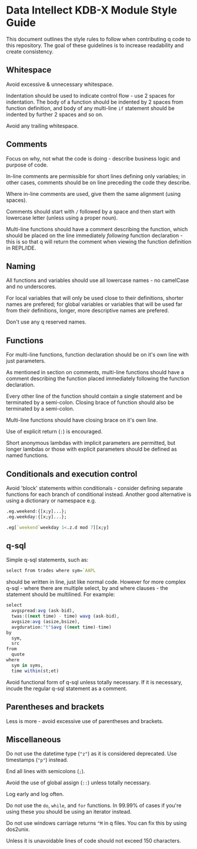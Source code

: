 # Data Intellect KDB-X Module Style Guide

This document outlines the style rules to follow when contributing q code to
this repository. The goal of these guidelines is to increase readability and
create consistency.

## Whitespace

Avoid excessive & unnecessary whitespace.

Indentation should be used to indicate control flow - use 2 spaces for
indentation. The body of a function should be indented by 2 spaces from function
definition, and body of any multi-line `if` statement should be indented by
further 2 spaces and so on.

Avoid any trailing whitespace.

## Comments

Focus on why, not what the code is doing - describe business logic and purpose
of code.

In-line comments are permissible for short lines defining only variables; in
other cases, comments should be on line preceding the code they describe.

Where in-line comments are used, give them the same alignment (using spaces).

Comments should start with `/` followed by a space and then start with
lowercase letter (unless using a proper noun).

Multi-line functions should have a comment describing the function, which should be
placed on the line immediately *following* function declaration - this is so that
q will return the comment when viewing the function definition in REPL/IDE.

## Naming

All functions and variables should use all lowercase names - no camelCase and no
underscores.

For local variables that will only be used close to their definitions, shorter
names are prefered; for global variables or variables that will be used far from
their definitions, longer, more descriptive names are prefered.

Don't use any q reserved names.

## Functions

For multi-line functions, function declaration should be on it's own line with
just parameters.

As mentioned in section on comments, multi-line functions should have a comment
describing the function placed immediately following the function declaration.

Every other line of the function should contain a single statement and be
terminated by a semi-colon. Closing brace of function should also be terminated
by a semi-colon.

Multi-line functions should have closing brace on it's own line.

Use of explicit return (`:`) is encouraged.

Short anonymous lambdas with implicit parameters are permitted, but longer
lambdas or those with explicit parameters should be defined as named functions.

## Conditionals and execution control

Avoid 'block' statements within conditionals - consider defining separate
functions for each branch of conditional instead. Another good alternative is
using a dictionary or namespace e.g.

```q
.eg.weekend:{[x;y]...};
.eg.weekday:{[x;y]...};

.eg[`weekend`weekday 1<.z.d mod 7][x;y]
```

## q-sql

Simple q-sql statements, such as:

```q
select from trades where sym=`AAPL
```

should be written in line, just like normal code. However for more complex q-sql
\- where there are multiple select, by and where clauses - the statement should
be multilined. For example:

```q
select
  avgspread:avg (ask-bid),
  twas:((next time) - time) wavg (ask-bid),
  avgsize:avg (asize,bsize),
  avgduration:"t"$avg ((next time)-time)
by
  sym,
  src
from
  quote
where
  sym in syms,
  time within(st;et)
```

Avoid functional form of q-sql unless totally necessary. If it is necessary,
incude the regular q-sql statement as a comment.

## Parentheses and brackets

Less is more - avoid excessive use of parentheses and brackets.

## Miscellaneous

Do not use the datetime type (`"z"`) as it is considered deprecated. Use
timestamps (`"p"`) instead.

End all lines with semicolons (`;`).

Avoid the use of global assign (`::`) unless totally necessary.

Log early and log often.

Do not use the `do`, `while`, and `for` functions. In 99.99% of cases if you're
using these you should be using an iterator instead.

Do not use windows carriage returns `^M` in q files. You can fix this by using
dos2unix.

Unless it is unavoidable lines of code should not exceed 150 characters.
